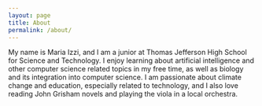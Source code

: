 ```yaml
---
layout: page
title: About
permalink: /about/
---
```

My name is Maria Izzi, and I am a junior at Thomas Jefferson High School for Science and Technology. I enjoy learning about artificial intelligence and other computer science related topics in my free time, as well as biology and its integration into computer science. I am passionate about climate change and education, especially related to technology, and I also love reading John Grisham novels and playing the viola in a local orchestra.

<img src= "/assets/images/profilepic.jpg" alt="">
